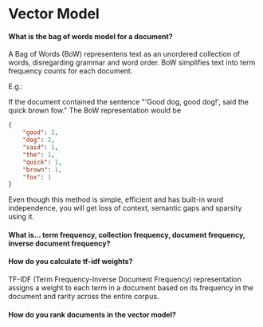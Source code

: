 # Vector Model

#### What is the bag of words model for a document?
A Bag of Words (BoW) representens text as an unordered collection of words, disregarding grammar and word order. BoW simplifies text into term frequency counts for each document.

E.g.: 

If the document contained the sentence "'Good dog, good dog!', said the quick brown fow." 
The BoW representation would be 

```json
{
    "good": 2,
    "dog": 2,
    "said": 1,
    "the": 1,
    "quick": 1,
    "brown": 1,
    "fox": 1
}
```

Even though this method is simple, efficient and has built-in word independence, you will get loss of context, semantic gaps and sparsity using it. 


#### What is… term frequency, collection frequency, document frequency, inverse document frequency?


#### How do you calculate tf-idf weights?

TF-IDF (Term Frequency-Inverse Document Frequency) representation assigns a weight to each term in a document based on its frequency in the document and rarity across the entire corpus.

#### How do you rank documents in the vector model?


